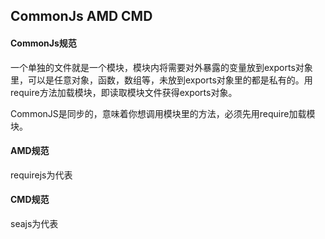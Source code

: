 ##	CommonJs AMD CMD

####	CommonJs规范

一个单独的文件就是一个模块，模块内将需要对外暴露的变量放到exports对象里，可以是任意对象，函数，数组等，未放到exports对象里的都是私有的。用require方法加载模块，即读取模块文件获得exports对象。

CommonJS是同步的，意味着你想调用模块里的方法，必须先用require加载模块。


####	AMD规范
requirejs为代表

####	CMD规范
seajs为代表
